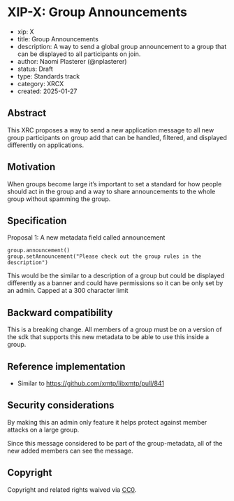 # XIP-X: Group Announcements

- xip: X
- title: Group Announcements
- description: A way to send a global group announcement to a group that can be displayed to all participants on join.
- author: Naomi Plasterer (@nplasterer)
- status: Draft
- type: Standards track
- category: XRCX
- created: 2025-01-27

## **Abstract**

This XRC proposes a way to send a new application message to all new group participants on group add that can be handled, filtered, and displayed differently on applications.

## **Motivation**

When groups become large it’s important to set a standard for how people should act in the group and a way to share announcements to the whole group without spamming the group.

## **Specification**

Proposal 1: A new metadata field called announcement

```
group.announcement()
group.setAnnouncement("Please check out the group rules in the description")
```

This would be the similar to a description of a group but could be displayed differently as a banner and could have permissions so it can be only set by an admin. Capped at a 300 character limit

## **Backward compatibility**

This is a breaking change. All members of a group must be on a version of the sdk that supports this new metadata to be able to use this inside a group.

## **Reference implementation**

- Similar to https://github.com/xmtp/libxmtp/pull/841

## **Security considerations**

By making this an admin only feature it helps protect against member attacks on a large group.

Since this message considered to be part of the group-metadata, all of the new added members can see the message.

## **Copyright**

Copyright and related rights waived via [CC0](https://creativecommons.org/publicdomain/zero/1.0/).
